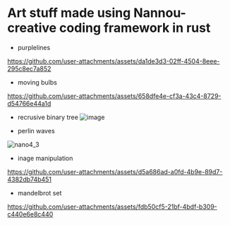 # Art stuff made using Nannou- creative coding framework in rust 

- purplelines


https://github.com/user-attachments/assets/da1de3d3-02ff-4504-8eee-295c8ec7a852

- moving bulbs

https://github.com/user-attachments/assets/658dfe4e-cf3a-43c4-8729-d54766e44a1d




- recrusive binary tree 
![image](https://github.com/user-attachments/assets/5b0174dc-c0b2-4472-8f98-466a84cc658c)


- perlin waves 


![nano4_3](https://github.com/user-attachments/assets/8bd853d8-d6cc-49d4-8ef0-66f5e3c2be70)



- inage manipulation



https://github.com/user-attachments/assets/d5a686ad-a0fd-4b9e-89d7-4382db74b451



- mandelbrot set 



https://github.com/user-attachments/assets/fdb50cf5-21bf-4bdf-b309-c440e6e8c440


